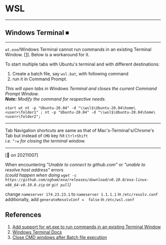 # WSL

---

## Windows Terminal ⏹

---

`wt.exe`/Windows Terminal cannot run commands in an existing Terminal Window. [[1]](#References). Below is a workaround for it. 

To start multiple tabs with Ubuntu's terminal and with different destinations:
1. Create a batch file, say `wsl.bat`, with following command 
2. run it in Command Prompt.  

*This will open tabs in Windows Terminal and closes the current Command Prompt Window.  
**Note:** Modify the command for respective needs.*  

`start wt nt -p "Ubuntu-20.04" -d "\\wsl$\Ubuntu-20.04\home\<user>\folder1" ; nt -p "Ubuntu-20.04" -d "\\wsl$\Ubuntu-20.04\home\<user>\folder2";`  

---

Tab Navigation shortcuts are same as that of Mac's-Terminal's/Chrome's Tab but instead of `CMD` key hit `Ctrl+Shift`  
*i.e.* `^⇧w` *for closing the terminal window.*

---

[📝 on 20211007]

When encountering *"Unable to connect to github.com"* or *"unable to resolve host address"* errors  
*(could happen when doing `wget -c https://github.com/ogham/exa/releases/download/v0.10.0/exa-linux-x86_64-v0.10.0.zip` or `git pull`)*

change `nameserver 174.23.23.1` to `nameserver 1.1.1.1` in `/etc/resolv.conf`  
additionally, add `generateResolvConf =  false` in `/etc/wsl.conf`  

## References

1. [Add support for wt.exe to run commands in an existing Terminal Window](https://github.com/microsoft/terminal/issues/4472)
1. [Windows Terminal Docs](https://docs.microsoft.com/en-us/windows/terminal/command-line-arguments?tabs=linux)
1. [Close CMD windows after Batch file execution](https://stackoverflow.com/questions/14697739/how-to-automatically-close-cmd-window-after-batch-file-execution)